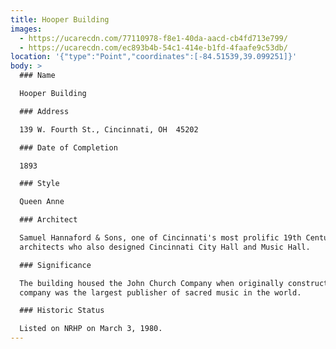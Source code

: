 ```yaml
---
title: Hooper Building
images:
  - https://ucarecdn.com/77110978-f8e1-40da-aacd-cb4fd713e799/
  - https://ucarecdn.com/ec893b4b-54c1-414e-b1fd-4faafe9c53db/
location: '{"type":"Point","coordinates":[-84.51539,39.099251]}'
body: >
  ### Name

  Hooper Building

  ### Address

  139 W. Fourth St., Cincinnati, OH  45202

  ### Date of Completion

  1893

  ### Style

  Queen Anne

  ### Architect

  Samuel Hannaford & Sons, one of Cincinnati's most prolific 19th Century
  architects who also designed Cincinnati City Hall and Music Hall.

  ### Significance

  The building housed the John Church Company when originally constructed.  The
  company was the largest publisher of sacred music in the world.

  ### Historic Status

  Listed on NRHP on March 3, 1980.
---
```

